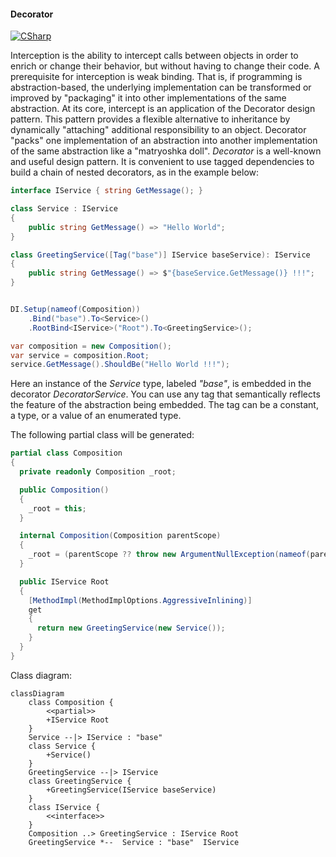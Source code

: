 #### Decorator

[![CSharp](https://img.shields.io/badge/C%23-code-blue.svg)](../tests/Pure.DI.UsageTests/Interception/DecoratorScenario.cs)

Interception is the ability to intercept calls between objects in order to enrich or change their behavior, but without having to change their code. A prerequisite for interception is weak binding. That is, if programming is abstraction-based, the underlying implementation can be transformed or improved by "packaging" it into other implementations of the same abstraction. At its core, intercept is an application of the Decorator design pattern. This pattern provides a flexible alternative to inheritance by dynamically "attaching" additional responsibility to an object. Decorator "packs" one implementation of an abstraction into another implementation of the same abstraction like a "matryoshka doll".
_Decorator_ is a well-known and useful design pattern. It is convenient to use tagged dependencies to build a chain of nested decorators, as in the example below:


```c#
interface IService { string GetMessage(); }

class Service : IService
{
    public string GetMessage() => "Hello World";
}

class GreetingService([Tag("base")] IService baseService): IService
{
    public string GetMessage() => $"{baseService.GetMessage()} !!!";
}


DI.Setup(nameof(Composition))
    .Bind("base").To<Service>()
    .RootBind<IService>("Root").To<GreetingService>();

var composition = new Composition();
var service = composition.Root;
service.GetMessage().ShouldBe("Hello World !!!");
```

Here an instance of the _Service_ type, labeled _"base"_, is embedded in the decorator _DecoratorService_. You can use any tag that semantically reflects the feature of the abstraction being embedded. The tag can be a constant, a type, or a value of an enumerated type.

The following partial class will be generated:

```c#
partial class Composition
{
  private readonly Composition _root;

  public Composition()
  {
    _root = this;
  }

  internal Composition(Composition parentScope)
  {
    _root = (parentScope ?? throw new ArgumentNullException(nameof(parentScope)))._root;
  }

  public IService Root
  {
    [MethodImpl(MethodImplOptions.AggressiveInlining)]
    get
    {
      return new GreetingService(new Service());
    }
  }
}
```

Class diagram:

```mermaid
classDiagram
	class Composition {
		<<partial>>
		+IService Root
	}
	Service --|> IService : "base" 
	class Service {
		+Service()
	}
	GreetingService --|> IService
	class GreetingService {
		+GreetingService(IService baseService)
	}
	class IService {
		<<interface>>
	}
	Composition ..> GreetingService : IService Root
	GreetingService *--  Service : "base"  IService
```

